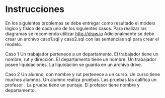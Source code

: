 # Instrucciones

En los siguientes problemas se debe entregar como resultado el modelo lógico y físico de cada uno
de los siguientes casos. Para realizar los diagramas se recomienda utilizar http://draw.io
Adicionalmente se debe crear un archivo caso1.sql y caso2.sql con las sentencias sql para crear el
modelo.

Caso 1
Un trabajador pertenece a un departamento.
El trabajador tiene un nombre, rut y dirección.
El departamento tiene un nombre.
Un trabajador posee liquidaciones.
La liquidación se guarda en un archivo drive.

Caso 2
Un alumno, con nombre y rut pertenece a un curso.
Un curso tiene muchos alumnos.
Un alumno realiza pruebas.
Las pruebas las califica un profesor .
La prueba tiene un puntaje.
El profesor tiene nombre y departamento.